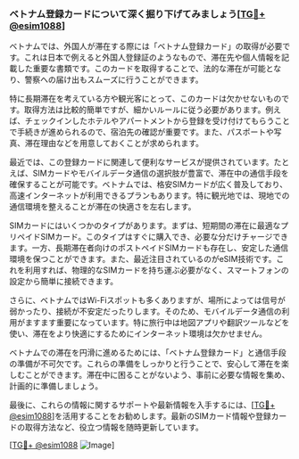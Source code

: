 ### ベトナム登録カードについて深く掘り下げてみましょう[[TG💪+ @esim1088](https://t.me/s/esim1088)]

ベトナムでは、外国人が滞在する際には「ベトナム登録カード」の取得が必要です。これは日本で例えると外国人登録証のようなもので、滞在先や個人情報を記載した重要な書類です。このカードを取得することで、法的な滞在が可能となり、警察への届け出もスムーズに行うことができます。

特に長期滞在を考えている方や観光客にとって、このカードは欠かせないものです。取得方法は比較的簡単ですが、細かいルールに従う必要があります。例えば、チェックインしたホテルやアパートメントから登録を受け付けてもらうことで手続きが進められるので、宿泊先の確認が重要です。また、パスポートや写真、滞在理由などを用意しておくことが求められます。

最近では、この登録カードに関連して便利なサービスが提供されています。たとえば、SIMカードやモバイルデータ通信の選択肢が豊富で、滞在中の通信手段を確保することが可能です。ベトナムでは、格安SIMカードが広く普及しており、高速インターネットが利用できるプランもあります。特に観光地では、現地での通信環境を整えることが滞在の快適さを左右します。

SIMカードにはいくつかのタイプがあります。まずは、短期間の滞在に最適なプリペイドSIMカード。このタイプはすぐに購入でき、必要な分だけチャージできます。一方、長期滞在者向けのポストペイドSIMカードも存在し、安定した通信環境を保つことができます。また、最近注目されているのがeSIM技術です。これを利用すれば、物理的なSIMカードを持ち運ぶ必要がなく、スマートフォンの設定から簡単に接続できます。

さらに、ベトナムではWi-Fiスポットも多くありますが、場所によっては信号が弱かったり、接続が不安定だったりします。そのため、モバイルデータ通信の利用がますます重要になっています。特に旅行中は地図アプリや翻訳ツールなどを使い、滞在をより快適にするためにインターネット環境は欠かせません。

ベトナムでの滞在を円滑に進めるためには、「ベトナム登録カード」と通信手段の準備が不可欠です。これらの準備をしっかりと行うことで、安心して滞在を楽しむことができます。滞在中に困ることがないよう、事前に必要な情報を集め、計画的に準備しましょう。

最後に、これらの情報に関するサポートや最新情報を入手するには、[[TG💪+ @esim1088](https://t.me/s/esim1088)]を活用することをお勧めします。最新のSIMカード情報や登録カードの取得方法など、役立つ情報を随時更新しています。

[[TG💪+ @esim1088](https://t.me/s/esim1088) ![Image](https://i.postimg.cc/Y0z9fWf4/image.png)]